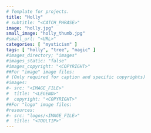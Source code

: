 ```yaml
---
# Template for projects.
title: "Holly"
# subtitle: "<CATCH_PHRASE>"
image: "holly.jpg"
small_image: "holly_thumb.jpg"
#small_url: "<URL>"
categories: [ "mysticism" ]
tags: [ "holly", "tree", "magic" ]
#images_directory; "images"
#images_static: "false"
#images_copyright: "<COPYRIGHT>"
##For "image" image files:
# (Only required for caption and specific copyrights)
#images:
#- src: "<IMAGE_FILE>"
#  title: "<LEGEND>"
#  copyright: "<COPYRIGHT>"
##For "logo" image files:
#resources:
#- src: "logos/<IMAGE_FILE>"
#  title: "<TOOLTIP>"
---
```


